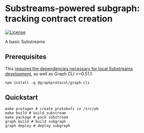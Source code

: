 # Substreams-powered subgraph: tracking contract creation

[![License](https://img.shields.io/badge/License-Apache%202.0-blue.svg)](https://opensource.org/licenses/Apache-2.0)

A basic Substreams

## Prerequisites

This
[requires the dependencies necessary for local Substreams development](https://substreams.streamingfast.io/developers-guide/installation-requirements),
as well as Graph CLI >=0.51.1:

```
npm install -g @graphprotocol/graph-cli
```

## Quickstart

```
make protogen # create protobufs in /src/pb
make build # build substream
make package # pack substream
graph build # build subgraph
graph deploy # deploy subgraph
```
